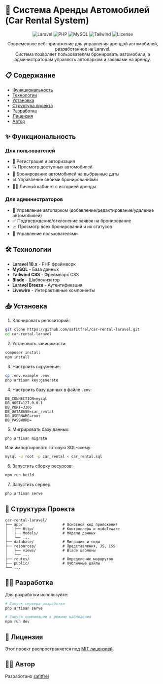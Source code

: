 # 🚗 Система Аренды Автомобилей (Car Rental System)

<div align="center">
  
  ![Laravel](https://img.shields.io/badge/Laravel-10.x-FF2D20?style=for-the-badge&logo=laravel)
  ![PHP](https://img.shields.io/badge/PHP-^8.1-777BB4?style=for-the-badge&logo=php)
  ![MySQL](https://img.shields.io/badge/MySQL-8.0-4479A1?style=for-the-badge&logo=mysql)
  ![Tailwind](https://img.shields.io/badge/Tailwind-3.x-38B2AC?style=for-the-badge&logo=tailwind-css)
  ![License](https://img.shields.io/badge/License-MIT-green?style=for-the-badge)
</div>

<p align="center">
  Современное веб-приложение для управления арендой автомобилей, разработанное на Laravel.
  <br>
  Система позволяет пользователям бронировать автомобили, а администраторам управлять автопарком и заявками на аренду.
</p>

## 📋 Содержание

- [Функциональность](#-функциональность)
- [Технологии](#-технологии)
- [Установка](#-установка)
- [Структура проекта](#-структура-проекта)
- [Разработка](#-разработка)
- [Лицензия](#-лицензия)
- [Автор](#-автор)

## ✨ Функциональность

### Для пользователей
- 👤 Регистрация и авторизация
- 🔍 Просмотр доступных автомобилей
- 📅 Бронирование автомобилей на выбранные даты
- 📊 Управление своими бронированиями
- 👨‍💼 Личный кабинет с историей аренды

### Для администраторов
- 🚙 Управление автопарком (добавление/редактирование/удаление автомобилей)
- ✅ Подтверждение/отклонение заявок на бронирование
- 📈 Просмотр всех бронирований и их статусов
- 📝 Управление пользователями

## 🛠️ Технологии

- **Laravel 10.x** - PHP фреймворк
- **MySQL** - База данных
- **Tailwind CSS** - Фреймворк CSS
- **Blade** - Шаблонизатор
- **Laravel Breeze** - Аутентификация
- **Livewire** - Интерактивные компоненты

## 📥 Установка

1. Клонировать репозиторий:
```bash
git clone https://github.com/safitfrel/car-rental-laravel.git
cd car-rental-laravel
```

2. Установить зависимости:
```bash
composer install
npm install
```

3. Настроить окружение:
```bash
cp .env.example .env
php artisan key:generate
```

4. Настроить базу данных в файле `.env`:
```
DB_CONNECTION=mysql
DB_HOST=127.0.0.1
DB_PORT=3306
DB_DATABASE=car_rental
DB_USERNAME=root
DB_PASSWORD=
```

5. Мигрировать базу данных:
```bash
php artisan migrate
```
   
   Или импортировать готовую SQL-схему:
```bash
mysql -u root -p car_rental < car_rental.sql
```

6. Запустить сборку ресурсов:
```bash
npm run build
```

7. Запустить сервер:
```bash
php artisan serve
```

## 📁 Структура Проекта

```
car-rental-laravel/
├── app/                  # Основной код приложения
│   ├── Http/             # Контроллеры и middleware
│   ├── Models/           # Модели данных
│   └── ...
├── database/             # Миграции и сиды
├── resources/            # Представления, JS, CSS
│   ├── views/            # Blade шаблоны
│   └── ...
├── routes/               # Определение маршрутов
├── public/               # Публичные файлы
└── ...
```

## 🧑‍💻 Разработка

Для разработки используйте:

```bash
# Запуск сервера разработки
php artisan serve

# Запуск компиляции в режиме наблюдения
npm run dev
```

## 📄 Лицензия

Этот проект распространяется под [MIT лицензией](https://opensource.org/licenses/MIT).

## 👨‍💻 Автор

Разработано [safitfrel](https://github.com/safitfrel)
